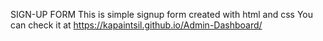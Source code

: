 SIGN-UP FORM
This is simple signup form created with html and css
You can check it at https://kapaintsil.github.io/Admin-Dashboard/